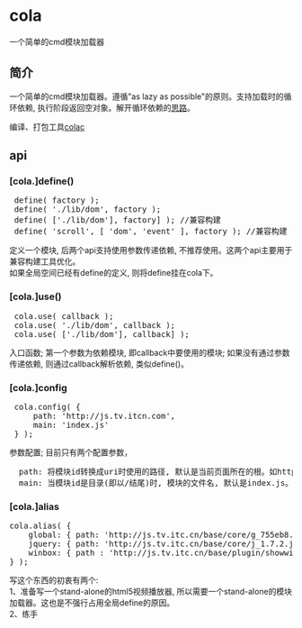 # cola
一个简单的cmd模块加载器

## 简介
一个简单的cmd模块加载器。遵循"as lazy as possible"的原则。支持加载时的循环依赖, 执行阶段返回空对象。解开循环依赖的[思路](https://github.com/seajs/seajs/issues/1436)。

编译、打包工具[colac](https://github.com/xwcoder/colac)

## api

### [cola.]define()
<pre>
 define( factory );
 define( './lib/dom', factory );
 define( ['./lib/dom'], factory] ); //兼容构建
 define( 'scroll', [ 'dom', 'event' ], factory ); //兼容构建
</pre>
定义一个模块, 后两个api支持使用参数传递依赖, 不推荐使用。这两个api主要用于兼容构建工具优化。    
如果全局空间已经有define的定义, 则将define挂在cola下。

### [cola.]use()
<pre>
 cola.use( callback );
 cola.use( './lib/dom', callback );
 cola.use( ['./lib/dom'], callback] ); 
</pre>
入口函数; 第一个参数为依赖模块, 即callback中要使用的模块; 如果没有通过参数传递依赖, 则通过callback解析依赖, 类似define()。

### [cola.]config
<pre>
 cola.config( {
     path: 'http://js.tv.itcn.com',
     main: 'index.js'
 } );
</pre>
参数配置; 目前只有两个配置参数，
<pre>
  path: 将模块id转换成uri时使用的路径, 默认是当前页面所在的根。如http://localhost/test/base.html -> http://localhost/
  main: 当模块id是目录(即以/结尾)时, 模块的文件名, 默认是index.js。如'./lib/dom' -> './lib/dom/index.js' 
</pre>

### [cola.]alias
<pre>
cola.alias( {
    global: { path: 'http://js.tv.itc.cn/base/core/g_755eb8.js', requires: [ 'jquery' ], exports: 'sohuHD' },
    jquery: { path: 'http://js.tv.itc.cn/base/core/j_1.7.2.js', exports: 'jQuery' },
    winbox: { path : 'http://js.tv.itc.cn/base/plugin/showwin_47c856.js', requires : [ 'jquery', 'global' ], exports: 'sohuHD.showWin' }
} );
</pre>

写这个东西的初衷有两个:    
1、准备写一个stand-alone的html5视频播放器, 所以需要一个stand-alone的模块加载器。这也是不强行占用全局define的原因。    
2、练手

